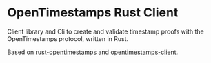 # OpenTimestamps Rust Client

Client library and Cli to create and validate timestamp proofs with the OpenTimestamps protocol, written in Rust. 

Based on [rust-opentimestamps](https://github.com/opentimestamps/rust-opentimestamps) and [opentimestamps-client](https://github.com/opentimestamps/opentimestamps-client).